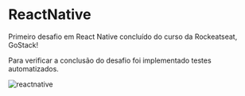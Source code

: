 # ReactNative
Primeiro desafio em React Native concluído do curso da Rockeatseat, GoStack!

Para verificar a conclusão do desafio foi implementado testes automatizados.

![reactnative](https://user-images.githubusercontent.com/38704936/80172098-6e5d9d80-85c2-11ea-9250-c210334adeac.PNG)
